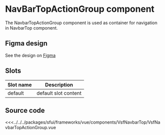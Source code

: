 #  NavBarTopActionGroup component

The NavbarTopActionGroup component is used as container for navigation in NavbarTop component.

## Figma design

See the design on [Figma](https://www.figma.com/file/CWOkbpne0tDpSenT4ZEUTQ/%F0%9F%9B%A0-SFUI-2.0-%7C-Development?node-id=11378%3A17321)




## Slots

| Slot name          |            Description                    |
| ---------          | -----------------------------------       |
|    default         |    default slot content                   |  



## Source code

<<<../../../packages/sfui/frameworks/vue/components/VsfNavbarTop/VsfNavbarTopActionGroup.vue
